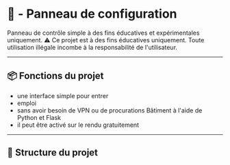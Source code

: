 # 🎯 - Panneau de configuration

Panneau de contrôle simple à des fins éducatives et expérimentales uniquement. 
⚠️ Ce projet est à des fins éducatives uniquement. Toute utilisation illégale incombe à la responsabilité de l'utilisateur.

---

## 📦 Fonctions du projet

- une interface simple pour entrer
- emploi
- sans avoir besoin de VPN ou de procurations
Bâtiment à l'aide de Python et Flask
- il peut être activé sur le rendu gratuitement

---

## 🧱 Structure du projet